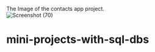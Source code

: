 The Image of the contacts app project.<br>
![Screenshot (70)](https://user-images.githubusercontent.com/83533427/121994136-62363000-cdc2-11eb-8a2a-aca9ac04d340.png)
# mini-projects-with-sql-dbs
